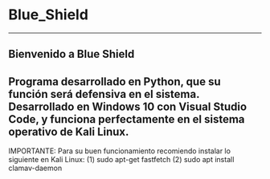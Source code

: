 # Blue_Shield
----------------------------------------------------------------------------
Bienvenido a Blue Shield
----------------------------------------------------------------------------
Programa desarrollado en Python, que su función será defensiva en el sistema.
Desarrollado en Windows 10 con Visual Studio Code, y funciona perfectamente
en el sistema operativo de Kali Linux.
----------------------------------------------------------------------------
IMPORTANTE:
Para su buen funcionamiento recomiendo instalar lo siguiente en Kali Linux:
(1) sudo apt-get fastfetch
(2) sudo apt install clamav-daemon
